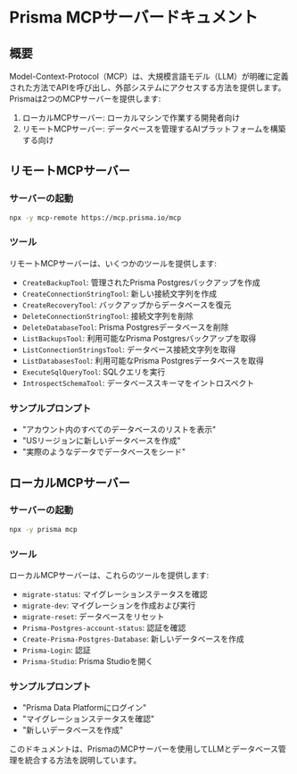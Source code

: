 # Prisma MCPサーバードキュメント

## 概要

Model-Context-Protocol（MCP）は、大規模言語モデル（LLM）が明確に定義された方法でAPIを呼び出し、外部システムにアクセスする方法を提供します。Prismaは2つのMCPサーバーを提供します:

1. ローカルMCPサーバー: ローカルマシンで作業する開発者向け
2. リモートMCPサーバー: データベースを管理するAIプラットフォームを構築する向け

## リモートMCPサーバー

### サーバーの起動

```bash
npx -y mcp-remote https://mcp.prisma.io/mcp
```

### ツール

リモートMCPサーバーは、いくつかのツールを提供します:

- `CreateBackupTool`: 管理されたPrisma Postgresバックアップを作成
- `CreateConnectionStringTool`: 新しい接続文字列を作成
- `CreateRecoveryTool`: バックアップからデータベースを復元
- `DeleteConnectionStringTool`: 接続文字列を削除
- `DeleteDatabaseTool`: Prisma Postgresデータベースを削除
- `ListBackupsTool`: 利用可能なPrisma Postgresバックアップを取得
- `ListConnectionStringsTool`: データベース接続文字列を取得
- `ListDatabasesTool`: 利用可能なPrisma Postgresデータベースを取得
- `ExecuteSqlQueryTool`: SQLクエリを実行
- `IntrospectSchemaTool`: データベーススキーマをイントロスペクト

### サンプルプロンプト

- "アカウント内のすべてのデータベースのリストを表示"
- "USリージョンに新しいデータベースを作成"
- "実際のようなデータでデータベースをシード"

## ローカルMCPサーバー

### サーバーの起動

```bash
npx -y prisma mcp
```

### ツール

ローカルMCPサーバーは、これらのツールを提供します:

- `migrate-status`: マイグレーションステータスを確認
- `migrate-dev`: マイグレーションを作成および実行
- `migrate-reset`: データベースをリセット
- `Prisma-Postgres-account-status`: 認証を確認
- `Create-Prisma-Postgres-Database`: 新しいデータベースを作成
- `Prisma-Login`: 認証
- `Prisma-Studio`: Prisma Studioを開く

### サンプルプロンプト

- "Prisma Data Platformにログイン"
- "マイグレーションステータスを確認"
- "新しいデータベースを作成"

このドキュメントは、PrismaのMCPサーバーを使用してLLMとデータベース管理を統合する方法を説明しています。
